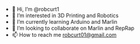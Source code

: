 - 👋 Hi, I’m @robcurt1
- 👀 I’m interested in 3D Printing and Robotics
- 🌱 I’m currently learning Arduino and Marlin
- 💞️ I’m looking to collaborate on Marlin and RepRap
- 📫 How to reach me robcurt01@gmail.com

<!---
robcurt1/robcurt1 is a ✨ special ✨ repository because its `README.md` (this file) appears on your GitHub profile.
You can click the Preview link to take a look at your changes.
--->
